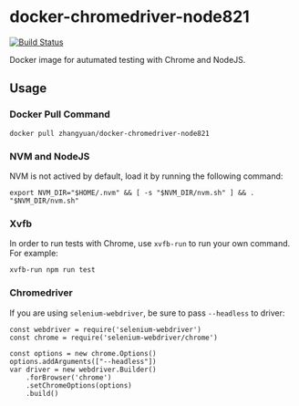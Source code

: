 # docker-chromedriver-node821

[![Build Status](https://travis-ci.org/zhangyuan/docker-chromedriver-node821.svg?branch=master)](https://travis-ci.org/zhangyuan/docker-chromedriver-node821)

Docker image for autumated testing with Chrome and NodeJS.

## Usage

### Docker Pull Command

```
docker pull zhangyuan/docker-chromedriver-node821
```

### NVM and NodeJS

NVM is not actived by default, load it by running the following command:

```shell
export NVM_DIR="$HOME/.nvm" && [ -s "$NVM_DIR/nvm.sh" ] && . "$NVM_DIR/nvm.sh"
```

### Xvfb

In order to run tests with Chrome, use `xvfb-run` to run your own command. For example:

```
xvfb-run npm run test
```

### Chromedriver

If you are using `selenium-webdriver`, be sure to pass `--headless` to driver:

```es6
const webdriver = require('selenium-webdriver')
const chrome = require('selenium-webdriver/chrome')

const options = new chrome.Options()
options.addArguments(["--headless"])
var driver = new webdriver.Builder()
    .forBrowser('chrome')
    .setChromeOptions(options)
    .build()

```
